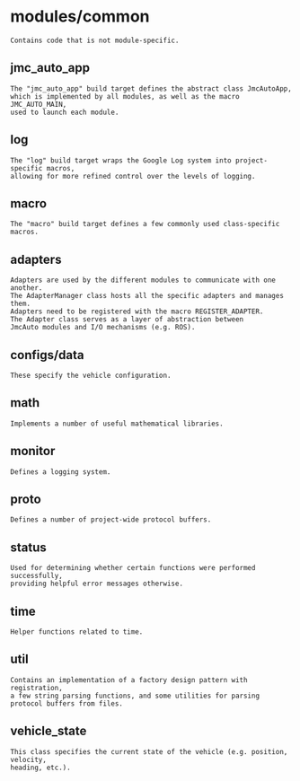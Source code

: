 # modules/common

```
Contains code that is not module-specific.
```

## jmc_auto_app
```
The "jmc_auto_app" build target defines the abstract class JmcAutoApp,
which is implemented by all modules, as well as the macro JMC_AUTO_MAIN,
used to launch each module.
```

## log
```
The "log" build target wraps the Google Log system into project-specific macros,
allowing for more refined control over the levels of logging.
```

## macro
```
The "macro" build target defines a few commonly used class-specific macros.
```

## adapters
```
Adapters are used by the different modules to communicate with one another.
The AdapterManager class hosts all the specific adapters and manages them.
Adapters need to be registered with the macro REGISTER_ADAPTER.
The Adapter class serves as a layer of abstraction between
JmcAuto modules and I/O mechanisms (e.g. ROS).
```


## configs/data
```
These specify the vehicle configuration.
```

## math
```
Implements a number of useful mathematical libraries.
```

## monitor
```
Defines a logging system.
```

## proto
```
Defines a number of project-wide protocol buffers.
```

## status
```
Used for determining whether certain functions were performed successfully,
providing helpful error messages otherwise.
```

## time
```
Helper functions related to time.
```

## util
```
Contains an implementation of a factory design pattern with registration,
a few string parsing functions, and some utilities for parsing
protocol buffers from files.
```

## vehicle_state
```
This class specifies the current state of the vehicle (e.g. position, velocity,
heading, etc.).
```
